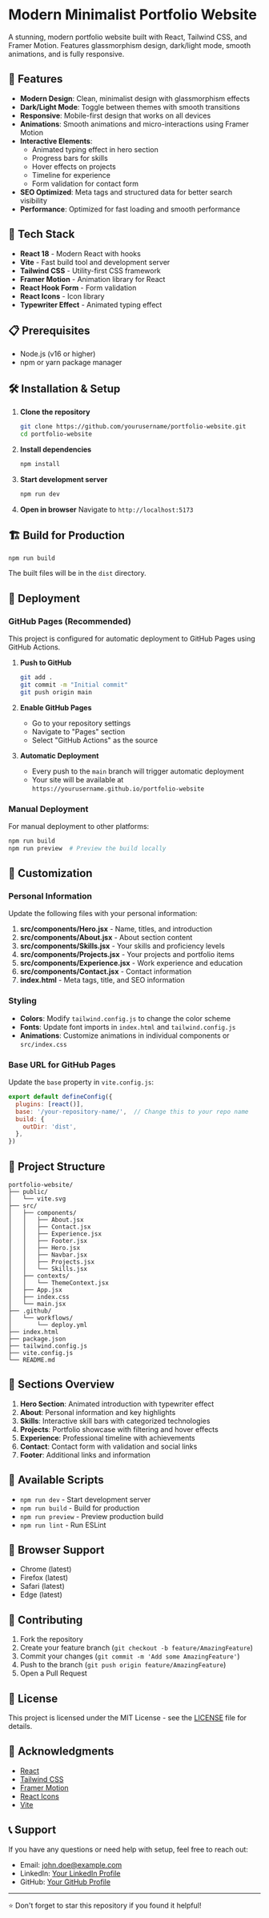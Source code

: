 # Modern Minimalist Portfolio Website

A stunning, modern portfolio website built with React, Tailwind CSS, and Framer Motion. Features glassmorphism design, dark/light mode, smooth animations, and is fully responsive.

## 🌟 Features

- **Modern Design**: Clean, minimalist design with glassmorphism effects
- **Dark/Light Mode**: Toggle between themes with smooth transitions
- **Responsive**: Mobile-first design that works on all devices
- **Animations**: Smooth animations and micro-interactions using Framer Motion
- **Interactive Elements**: 
  - Animated typing effect in hero section
  - Progress bars for skills
  - Hover effects on projects
  - Timeline for experience
  - Form validation for contact form
- **SEO Optimized**: Meta tags and structured data for better search visibility
- **Performance**: Optimized for fast loading and smooth performance

## 🚀 Tech Stack

- **React 18** - Modern React with hooks
- **Vite** - Fast build tool and development server
- **Tailwind CSS** - Utility-first CSS framework
- **Framer Motion** - Animation library for React
- **React Hook Form** - Form validation
- **React Icons** - Icon library
- **Typewriter Effect** - Animated typing effect

## 📋 Prerequisites

- Node.js (v16 or higher)
- npm or yarn package manager

## 🛠️ Installation & Setup

1. **Clone the repository**
   ```bash
   git clone https://github.com/yourusername/portfolio-website.git
   cd portfolio-website
   ```

2. **Install dependencies**
   ```bash
   npm install
   ```

3. **Start development server**
   ```bash
   npm run dev
   ```

4. **Open in browser**
   Navigate to `http://localhost:5173`

## 🏗️ Build for Production

```bash
npm run build
```

The built files will be in the `dist` directory.

## 🚀 Deployment

### GitHub Pages (Recommended)

This project is configured for automatic deployment to GitHub Pages using GitHub Actions.

1. **Push to GitHub**
   ```bash
   git add .
   git commit -m "Initial commit"
   git push origin main
   ```

2. **Enable GitHub Pages**
   - Go to your repository settings
   - Navigate to "Pages" section
   - Select "GitHub Actions" as the source

3. **Automatic Deployment**
   - Every push to the `main` branch will trigger automatic deployment
   - Your site will be available at `https://yourusername.github.io/portfolio-website`

### Manual Deployment

For manual deployment to other platforms:

```bash
npm run build
npm run preview  # Preview the build locally
```

## 🎨 Customization

### Personal Information

Update the following files with your personal information:

1. **src/components/Hero.jsx** - Name, titles, and introduction
2. **src/components/About.jsx** - About section content
3. **src/components/Skills.jsx** - Your skills and proficiency levels
4. **src/components/Projects.jsx** - Your projects and portfolio items
5. **src/components/Experience.jsx** - Work experience and education
6. **src/components/Contact.jsx** - Contact information
7. **index.html** - Meta tags, title, and SEO information

### Styling

- **Colors**: Modify `tailwind.config.js` to change the color scheme
- **Fonts**: Update font imports in `index.html` and `tailwind.config.js`
- **Animations**: Customize animations in individual components or `src/index.css`

### Base URL for GitHub Pages

Update the `base` property in `vite.config.js`:

```javascript
export default defineConfig({
  plugins: [react()],
  base: '/your-repository-name/',  // Change this to your repo name
  build: {
    outDir: 'dist',
  },
})
```

## 📁 Project Structure

```
portfolio-website/
├── public/
│   └── vite.svg
├── src/
│   ├── components/
│   │   ├── About.jsx
│   │   ├── Contact.jsx
│   │   ├── Experience.jsx
│   │   ├── Footer.jsx
│   │   ├── Hero.jsx
│   │   ├── Navbar.jsx
│   │   ├── Projects.jsx
│   │   └── Skills.jsx
│   ├── contexts/
│   │   └── ThemeContext.jsx
│   ├── App.jsx
│   ├── index.css
│   └── main.jsx
├── .github/
│   └── workflows/
│       └── deploy.yml
├── index.html
├── package.json
├── tailwind.config.js
├── vite.config.js
└── README.md
```

## 🎯 Sections Overview

1. **Hero Section**: Animated introduction with typewriter effect
2. **About**: Personal information and key highlights
3. **Skills**: Interactive skill bars with categorized technologies
4. **Projects**: Portfolio showcase with filtering and hover effects
5. **Experience**: Professional timeline with achievements
6. **Contact**: Contact form with validation and social links
7. **Footer**: Additional links and information

## 🔧 Available Scripts

- `npm run dev` - Start development server
- `npm run build` - Build for production
- `npm run preview` - Preview production build
- `npm run lint` - Run ESLint

## 📱 Browser Support

- Chrome (latest)
- Firefox (latest)
- Safari (latest)
- Edge (latest)

## 🤝 Contributing

1. Fork the repository
2. Create your feature branch (`git checkout -b feature/AmazingFeature`)
3. Commit your changes (`git commit -m 'Add some AmazingFeature'`)
4. Push to the branch (`git push origin feature/AmazingFeature`)
5. Open a Pull Request

## 📄 License

This project is licensed under the MIT License - see the [LICENSE](LICENSE) file for details.

## 🙏 Acknowledgments

- [React](https://reactjs.org/)
- [Tailwind CSS](https://tailwindcss.com/)
- [Framer Motion](https://www.framer.com/motion/)
- [React Icons](https://react-icons.github.io/react-icons/)
- [Vite](https://vitejs.dev/)

## 📞 Support

If you have any questions or need help with setup, feel free to reach out:

- Email: john.doe@example.com
- LinkedIn: [Your LinkedIn Profile](https://linkedin.com)
- GitHub: [Your GitHub Profile](https://github.com)

---

⭐ Don't forget to star this repository if you found it helpful!
